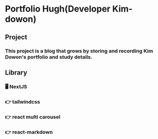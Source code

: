 # Portfolio Hugh(Developer Kim-dowon)

## Project

### This project is a blog that grows by storing and recording Kim Dowon's portfolio and study details.

## Library

### 🖥️ NextJS

### 👉 tailwindcss

### 👉 react multi carousel

### 👉 react-markdown
